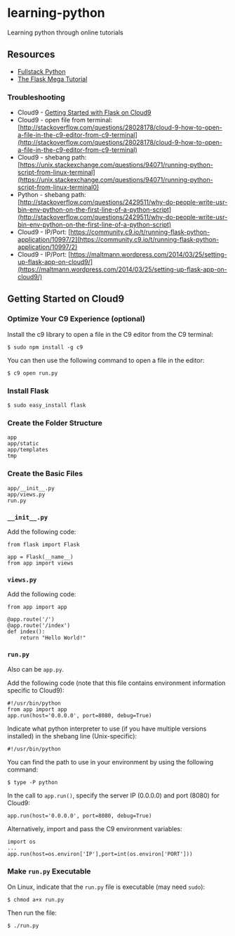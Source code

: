 # learning-python
Learning python through online tutorials

## Resources
* [Fullstack Python](https://www.fullstackpython.com/)
* [The Flask Mega Tutorial](https://blog.miguelgrinberg.com/post/the-flask-mega-tutorial-part-i-hello-world)

### Troubleshooting
* Cloud9 - [Getting Started with Flask on Cloud9](https://damyanon.net/getting-started-with-flask-on-cloud9/)
* Cloud9 - open file from terminal: [http://stackoverflow.com/questions/28028178/cloud-9-how-to-open-a-file-in-the-c9-editor-from-c9-terminal](http://stackoverflow.com/questions/28028178/cloud-9-how-to-open-a-file-in-the-c9-editor-from-c9-terminal)
* Cloud9 - shebang path: [https://unix.stackexchange.com/questions/94071/running-python-script-from-linux-terminal](https://unix.stackexchange.com/questions/94071/running-python-script-from-linux-terminal0)
* Python - shebang path: [http://stackoverflow.com/questions/2429511/why-do-people-write-usr-bin-env-python-on-the-first-line-of-a-python-script](http://stackoverflow.com/questions/2429511/why-do-people-write-usr-bin-env-python-on-the-first-line-of-a-python-script)
* Cloud9 - IP/Port: [https://community.c9.io/t/running-flask-python-application/10997/2](https://community.c9.io/t/running-flask-python-application/10997/2)
* Cloud9 - IP/Port: [https://maltmann.wordpress.com/2014/03/25/setting-up-flask-app-on-cloud9/](https://maltmann.wordpress.com/2014/03/25/setting-up-flask-app-on-cloud9/)

## Getting Started on Cloud9

### Optimize Your C9 Experience (optional)
Install the c9 library to open a file in the C9 editor from the C9 terminal:

```
$ sudo npm install -g c9
```

You can then use the following command to open a file in the editor:
```
$ c9 open run.py
```

### Install Flask

```
$ sudo easy_install flask
```

### Create the Folder Structure

```
app
app/static
app/templates
tmp
```

### Create the Basic Files

```
app/__init__.py
app/views.py
run.py
```

### ```__init__.py```
Add the following code:

```
from flask import Flask

app = Flask(__name__)
from app import views
```

### ```views.py```
Add the following code:

```
from app import app

@app.route('/')
@app.route('/index')
def index():
    return "Hello World!"
```

### ```run.py```
Also can be ```app.py```.

Add the following code (note that this file contains environment information specific to Cloud9):

```
#!/usr/bin/python
from app import app
app.run(host='0.0.0.0', port=8080, debug=True)
```

Indicate what python interpreter to use (if you have multiple versions installed) in the shebang line (Unix-specific):

```
#!/usr/bin/python
```

You can find the path to use in your environment by using the following command:

```
$ type -P python
```

In the call to ```app.run()```, specify the server IP (0.0.0.0) and port (8080) for Cloud9:

```
app.run(host='0.0.0.0', port=8080, debug=True)
```

Alternatively, import and pass the C9 environment variables:

```
import os
...
app.run(host=os.environ['IP'],port=int(os.environ['PORT']))
```

### Make ```run.py``` Executable
On Linux, indicate that the ```run.py``` file is executable (may need ```sudo```):

```
$ chmod a+x run.py
```

Then run the file:

```
$ ./run.py
```
